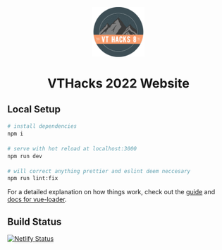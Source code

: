 <p align="center">
  <a href="https://vthacks.com/" target="_blank" >
    <img alt="VTHacks" src="./assets/logo.webp" width="120" />
  </a>
</p>
<h1 align="center">
  VTHacks 2022 Website
</h1>

## Local Setup

``` bash
# install dependencies
npm i

# serve with hot reload at localhost:3000
npm run dev

# will correct anything prettier and eslint deem neccesary 
npm run lint:fix
```

For a detailed explanation on how things work, check out the [guide](http://vuejs-templates.github.io/webpack/) and [docs for vue-loader](http://vuejs.github.io/vue-loader).

## Build Status

[![Netlify Status](https://api.netlify.com/api/v1/badges/fe411e08-ef55-4696-98ae-a10d75f36f37/deploy-status)](https://app.netlify.com/sites/vt-hacks-www/deploys)
